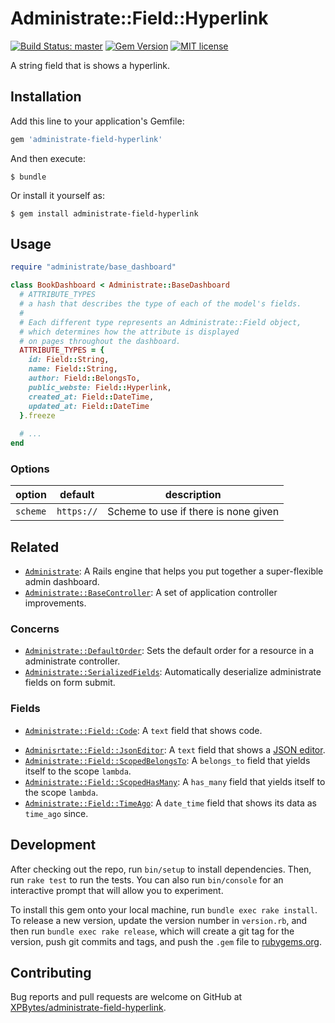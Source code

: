 # Administrate::Field::Hyperlink

[![Build Status: master](https://travis-ci.com/XPBytes/administrate-field-hyperlink.svg)](https://travis-ci.com/XPBytes/administrate-field-hyperlink)
[![Gem Version](https://badge.fury.io/rb/administrate-field-hyperlink.svg)](https://badge.fury.io/rb/administrate-field-hyperlink)
[![MIT license](http://img.shields.io/badge/license-MIT-brightgreen.svg)](http://opensource.org/licenses/MIT)

A string field that is shows a hyperlink.

## Installation

Add this line to your application's Gemfile:

```ruby
gem 'administrate-field-hyperlink'
```

And then execute:

    $ bundle

Or install it yourself as:

    $ gem install administrate-field-hyperlink

## Usage

```ruby
require "administrate/base_dashboard"

class BookDashboard < Administrate::BaseDashboard
  # ATTRIBUTE_TYPES
  # a hash that describes the type of each of the model's fields.
  #
  # Each different type represents an Administrate::Field object,
  # which determines how the attribute is displayed
  # on pages throughout the dashboard.
  ATTRIBUTE_TYPES = {
    id: Field::String,
    name: Field::String,
    author: Field::BelongsTo,
    public_webste: Field::Hyperlink,
    created_at: Field::DateTime,
    updated_at: Field::DateTime
  }.freeze
  
  # ...
end
```

### Options

| option | default | description |
|--------|-------|-------------|
| `scheme` | `https://` |  Scheme to use if there is none given |

## Related

- [`Administrate`](https://github.com/thoughtbot/administrate): A Rails engine that helps you put together a super-flexible admin dashboard.
- [`Administrate::BaseController`](https://github.com/XPBytes/administrate-base_controller): A set of application controller improvements.

### Concerns

- [`Administrate::DefaultOrder`](https://github.com/XPBytes/administrate-default_order): Sets the default order for a resource in a administrate controller.
- [`Administrate::SerializedFields`](https://github.com/XPBytes/administrate-serialized_fields): Automatically deserialize administrate fields on form submit.

### Fields

- [`Administrate::Field::Code`](https://github.com/XPBytes/administrate-field-code): A `text` field that shows code.
<!-- - [`Administrate::Field::Hyperlink`](https://github.com/XPBytes/administrate-field-hyperlink): A `string` field that is shows a hyperlink. -->
- [`Adminisrtate::Field::JsonEditor`](https://github.com/XPBytes/administrate-field-json_editor): A `text` field that shows a [JSON editor](https://github.com/josdejong/jsoneditor).
- [`Administrate::Field::ScopedBelongsTo`](https://github.com/XPBytes/administrate-field-scoped_belongs_to): A `belongs_to` field that yields itself to the scope `lambda`.
- [`Administrate::Field::ScopedHasMany`](https://github.com/XPBytes/administrate-field-scoped_has_many): A `has_many` field that yields itself to the scope `lambda`.
- [`Administrate::Field::TimeAgo`](https://github.com/XPBytes/administrate-field-time_ago): A `date_time` field that shows its data as `time_ago` since.

## Development

After checking out the repo, run `bin/setup` to install dependencies. Then, run `rake test` to run the tests. You can
also run `bin/console` for an interactive prompt that will allow you to experiment.

To install this gem onto your local machine, run `bundle exec rake install`. To release a new version, update the
version number in `version.rb`, and then run `bundle exec rake release`, which will create a git tag for the version,
push git commits and tags, and push the `.gem` file to [rubygems.org](https://rubygems.org).

## Contributing

Bug reports and pull requests are welcome on GitHub at [XPBytes/administrate-field-hyperlink](https://github.com/XPBytes/administrate-field-hyperlink).
